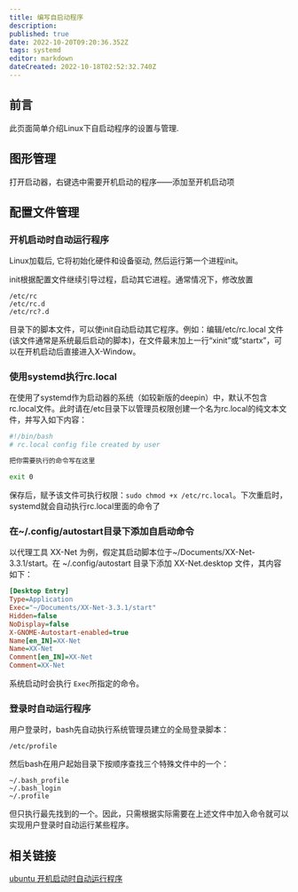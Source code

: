 ```yaml
---
title: 编写自启动程序
description: 
published: true
date: 2022-10-20T09:20:36.352Z
tags: systemd
editor: markdown
dateCreated: 2022-10-18T02:52:32.740Z
---
```


## 前言

此页面简单介绍Linux下自启动程序的设置与管理.

## 图形管理

打开启动器，右键选中需要开机启动的程序——添加至开机启动项

## 配置文件管理
### 开机启动时自动运行程序

Linux加载后, 它将初始化硬件和设备驱动, 然后运行第一个进程init。

init根据配置文件继续引导过程，启动其它进程。通常情况下，修改放置

```
/etc/rc
/etc/rc.d
/etc/rc?.d
```

目录下的脚本文件，可以使init自动启动其它程序。例如：编辑/etc/rc.local 文件(该文件通常是系统最后启动的脚本)，在文件最末加上一行“xinit”或“startx”，可以在开机启动后直接进入X-Window。

### 使用systemd执行rc.local

在使用了systemd作为启动器的系统（如较新版的deepin）中，默认不包含rc.local文件。此时请在/etc目录下以管理员权限创建一个名为rc.local的纯文本文件，并写入如下内容：

```bash
#!/bin/bash
# rc.local config file created by user

把你需要执行的命令写在这里

exit 0
```

保存后，赋予该文件可执行权限：`sudo chmod +x /etc/rc.local`。下次重启时，systemd就会自动执行rc.local里面的命令了

### 在~/.config/autostart目录下添加自启动命令

以代理工具 XX-Net 为例，假定其启动脚本位于~/Documents/XX-Net-3.3.1/start。在 ~/.config/autostart 目录下添加 XX-Net.desktop 文件，其内容如下：

```ini
[Desktop Entry]
Type=Application
Exec="~/Documents/XX-Net-3.3.1/start"
Hidden=false
NoDisplay=false
X-GNOME-Autostart-enabled=true
Name[en_IN]=XX-Net
Name=XX-Net
Comment[en_IN]=XX-Net
Comment=XX-Net
```

系统启动时会执行 `Exec`所指定的命令。

### 登录时自动运行程序

用户登录时，bash先自动执行系统管理员建立的全局登录脚本：

```
/etc/profile
```

然后bash在用户起始目录下按顺序查找三个特殊文件中的一个：

```
~/.bash_profile
~/.bash_login
~/.profile
```

但只执行最先找到的一个。因此，只需根据实际需要在上述文件中加入命令就可以实现用户登录时自动运行某些程序。

## 相关链接
[ubuntu 开机启动时自动运行程序](http://m.oschina.net/blog/38766)
